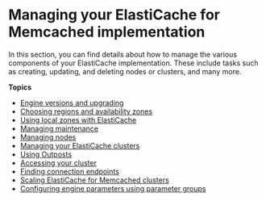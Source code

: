 # Managing your ElastiCache for Memcached implementation<a name="managing-elasticache"></a>

In this section, you can find details about how to manage the various components of your ElastiCache implementation\. These include tasks such as creating, updating, and deleting nodes or clusters, and many more\.

**Topics**
+ [Engine versions and upgrading](engine-versions.md)
+ [Choosing regions and availability zones](RegionsAndAZs.md)
+ [Using local zones with ElastiCache](Local_zones.md)
+ [Managing maintenance](maintenance-window.md)
+ [Managing nodes](CacheNodes.md)
+ [Managing your ElastiCache clusters](Clusters.md)
+ [Using Outposts](ElastiCache-Outposts.md)
+ [Accessing your cluster](accessing-elasticache.md)
+ [Finding connection endpoints](Endpoints.md)
+ [Scaling ElastiCache for Memcached clusters](Scaling.md)
+ [Configuring engine parameters using parameter groups](ParameterGroups.md)